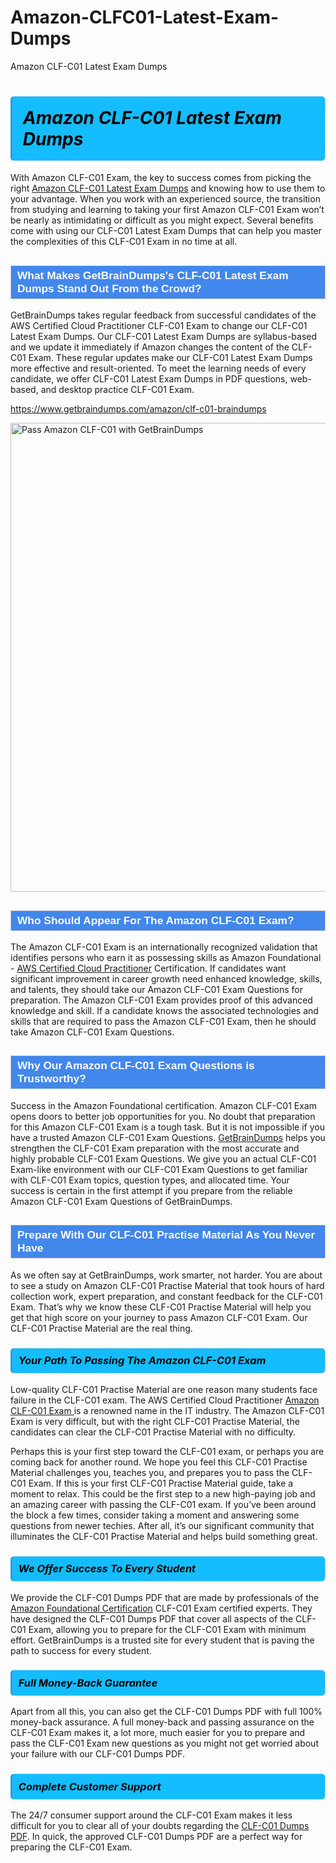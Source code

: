 # Amazon-CLFC01-Latest-Exam-Dumps
Amazon CLF-C01 Latest Exam Dumps
<h1><strong><span style="display: block; color: #000000; background: #14BDFF; border: 0.5px solid #AED6F1; border-left: 3px solid #3498DB; padding: .6em; border-radius: 6px;">                     <em>Amazon CLF-C01 <span class="exam_variation">Latest Exam Dumps</span> </em>                </span></strong>            </h1>                        <p>With Amazon CLF-C01 Exam, the key to success comes from picking the right <a href="https://www.getbraindumps.com/amazon/clf-c01-braindumps">Amazon CLF-C01 <span class="exam_variation">Latest Exam Dumps</span></a> and             knowing how to use them to your advantage.             When you work with an experienced source, the transition from studying and learning to taking your first Amazon CLF-C01 Exam             won’t be nearly as intimidating or difficult as you might expect. Several benefits come with using our CLF-C01 <span class="exam_variation">Latest Exam Dumps</span> that can             help you master the complexities of this CLF-C01 Exam in no time at all.</p>                        <h2 style="background: #4287ec; border: 1px solid #cccccc; padding: 5px 10px;">                <span style="color: #ffffff;">                    <span style="font-size: 11pt;">                        <span style="line-height: normal;">                            <span style="font-family: Calibri,sans-serif;">                                <strong>                                    <span style="font-size: 13.0pt;">What Makes GetBrainDumps's CLF-C01 <span class="exam_variation">Latest Exam Dumps</span> Stand Out From the Crowd?</span>                                </strong>                            </span>                        </span>                    </span>                </span>            </h2>                        <p>GetBrainDumps takes regular feedback from successful candidates of the AWS Certified Cloud Practitioner CLF-C01 Exam to change             our CLF-C01 <span class="exam_variation">Latest Exam Dumps</span>. Our CLF-C01 <span class="exam_variation">Latest Exam Dumps</span> are syllabus-based and we update it immediately if Amazon changes             the content of the CLF-C01 Exam.             These regular updates make our CLF-C01 <span class="exam_variation">Latest Exam Dumps</span> more effective and result-oriented. To meet the learning needs of every candidate,             we offer CLF-C01 <span class="exam_variation">Latest Exam Dumps</span> in PDF questions, web-based, and desktop practice CLF-C01 Exam.</p>                                    <p><a href="https://www.getbraindumps.com/amazon/clf-c01-braindumps">https://www.getbraindumps.com/amazon/clf-c01-braindumps</a></p>                        <p><a href="https://www.getbraindumps.com/"><img src="https://www.getbraindumps.com/images/get-updated-exam-questions-with-discount-getbraindumps.jpg" class="postImage" alt="Pass Amazon CLF-C01 with GetBrainDumps" width="750"></a></p>                                        <h2 style="background: #4287ec; border: 1px solid #cccccc; padding: 5px 10px;">                <span style="color: #ffffff;">                    <span style="font-size: 11pt;">                        <span style="line-height: normal;">                            <span style="font-family: Calibri,sans-serif;">                                <strong>                                    <span style="font-size: 13.0pt;">Who Should Appear For The Amazon CLF-C01 Exam?</span>                                </strong>                            </span>                        </span>                    </span>                </span>            </h2>                        <p>The Amazon CLF-C01 Exam is an internationally recognized validation that identifies persons who earn it as possessing skills as             Amazon Foundational - <a href="https://www.getbraindumps.com/amazon/clf-c01-braindumps">AWS Certified Cloud Practitioner</a> Certification. If candidates want significant improvement in             career growth need enhanced knowledge, skills, and talents, they should take our Amazon CLF-C01 <span class="exam_variation2">Exam Questions</span> for preparation.             The Amazon CLF-C01 Exam provides proof of this advanced knowledge and skill. If a candidate knows the associated technologies and skills             that are required to pass the Amazon CLF-C01 Exam, then he should take Amazon CLF-C01 <span class="exam_variation2">Exam Questions</span>.</p>                        <h2 style="background: #4287ec; border: 1px solid #cccccc; padding: 5px 10px;">                <span style="color: #ffffff;">                    <span style="font-size: 11pt;">                        <span style="line-height: normal;">                            <span style="font-family: Calibri,sans-serif;">                                <strong>                                    <span style="font-size: 13.0pt;">Why Our Amazon CLF-C01 <span class="exam_variation2">Exam Questions</span> is Trustworthy?</span>                                </strong>                            </span>                        </span>                    </span>                </span>            </h2>                        <p>Success in the Amazon Foundational certification. Amazon CLF-C01 Exam opens doors to better job opportunities for you.             No doubt that preparation for this Amazon CLF-C01 Exam is a tough task. But it is not impossible if you have a trusted Amazon CLF-C01 <span class="exam_variation2">Exam Questions</span>.             <a href="https://www.getbraindumps.com/">GetBrainDumps</a> helps you strengthen the CLF-C01 Exam preparation with the most accurate and highly probable CLF-C01 <span class="exam_variation2">Exam Questions</span>. We give you an             actual CLF-C01 Exam-like environment with our CLF-C01 <span class="exam_variation2">Exam Questions</span> to get familiar with CLF-C01 Exam topics, question types, and allocated time.             Your success is certain in the first attempt if you prepare from the reliable Amazon CLF-C01 <span class="exam_variation2">Exam Questions</span> of GetBrainDumps.</p>                        <h2 style="background: #4287ec; border: 1px solid #cccccc; padding: 5px 10px;">                <span style="color: #ffffff;">                    <span style="font-size: 11pt;">                        <span style="line-height: normal;">                            <span style="font-family: Calibri,sans-serif;">                                <strong>                                    <span style="font-size: 13.0pt;">Prepare With Our CLF-C01 <span class="exam_variation3">Practise Material</span> As You Never Have</span>                                </strong>                            </span>                        </span>                    </span>                </span>            </h2>                        <p>As we often say at GetBrainDumps, work smarter, not harder. You are about to see a study on Amazon CLF-C01 <span class="exam_variation3">Practise Material</span> that took hours of hard collection work,             expert preparation, and constant feedback for the CLF-C01 Exam. That’s why we know these CLF-C01 <span class="exam_variation3">Practise Material</span> will help you get that high score on your             journey to pass Amazon CLF-C01 Exam. Our CLF-C01 <span class="exam_variation3">Practise Material</span> are the real thing.</p>                        <h3>                <strong>                    <span style="display: block; color: #000000; background: #14BDFF; border: 0.5px solid #AED6F1; border-left: 3px solid #3498DB; padding: .6em; border-radius: 6px;">                        <em>Your Path To Passing The Amazon CLF-C01 Exam</em>                    </span>                </strong>            </h3>                        <p>Low-quality CLF-C01 <span class="exam_variation3">Practise Material</span> are one reason many students face failure in the CLF-C01 exam. The AWS Certified Cloud Practitioner <a href="https://www.getbraindumps.com/amazon-braindumps.html">Amazon CLF-C01 Exam </a>             is a renowned name in the IT industry. The Amazon CLF-C01 Exam is very difficult, but with the right CLF-C01 <span class="exam_variation3">Practise Material</span>, the candidates can clear the             CLF-C01 <span class="exam_variation3">Practise Material</span> with no difficulty.</p>                        <p>Perhaps this is your first step toward the CLF-C01 exam, or perhaps you are coming back for another round. We hope you feel this             CLF-C01 <span class="exam_variation3">Practise Material</span> challenges you,             teaches you, and prepares you to pass the CLF-C01 Exam. If this is your first CLF-C01 <span class="exam_variation3">Practise Material</span> guide, take a moment to relax. This could be the first step to             a new high-paying job and an amazing career with passing the CLF-C01 exam. If you’ve been around the block a few times, consider taking a moment and             answering some questions from newer techies. After all, it’s our significant community that illuminates the CLF-C01 <span class="exam_variation3">Practise Material</span> and helps build something great.</p>                        <h3>                <strong>                    <span style="display: block; color: #000000; background: #14BDFF; border: 0.5px solid #AED6F1; border-left: 3px solid #3498DB; padding: .6em; border-radius: 6px;">                        <em>We Offer Success To Every Student</em>                    </span>                </strong>            </h3>                        <p>We provide the CLF-C01 <span class="exam_variation4">Dumps PDF</span> that are made by professionals of the <a href="https://www.getbraindumps.com/amazon/amazon-foundational-braindumps.html">Amazon Foundational Certification</a> CLF-C01 Exam certified experts.             They have designed the CLF-C01 <span class="exam_variation4">Dumps PDF</span> that cover all aspects of the CLF-C01 Exam, allowing you to prepare for the            CLF-C01 Exam with minimum effort.             GetBrainDumps is a trusted site for every student that is paving the path to success for every student.</p>                        <h3>                <strong>                    <span style="display: block; color: #000000; background: #14BDFF; border: 0.5px solid #AED6F1; border-left: 3px solid #3498DB; padding: .6em; border-radius: 6px;">                        <em>Full Money-Back Guarantee</em>                    </span>                </strong>            </h3>                        <p>Apart from all this, you can also get the CLF-C01 <span class="exam_variation4">Dumps PDF</span> with full 100% money-back assurance. A full money-back and passing assurance on             the CLF-C01 Exam makes it,             a lot more, much easier for you to prepare and pass the CLF-C01 Exam new questions as you might             not get worried about your failure with our CLF-C01 <span class="exam_variation4">Dumps PDF</span>.</p>                                    <h3>                <strong>                    <span style="display: block; color: #000000; background: #14BDFF; border: 0.5px solid #AED6F1; border-left: 3px solid #3498DB; padding: .6em; border-radius: 6px;">                        <em>Complete Customer Support</em>                    </span>                </strong>            </h3>                        <p>The 24/7 consumer support around the CLF-C01 Exam makes it less difficult for you to clear all of your doubts regarding the <a href="https://www.getbraindumps.com/amazon/clf-c01-braindumps">CLF-C01 <span class="exam_variation4">Dumps PDF</span></a>. In quick,             the approved CLF-C01 <span class="exam_variation4">Dumps PDF</span> are a perfect way for preparing the CLF-C01 Exam.</p>                    
